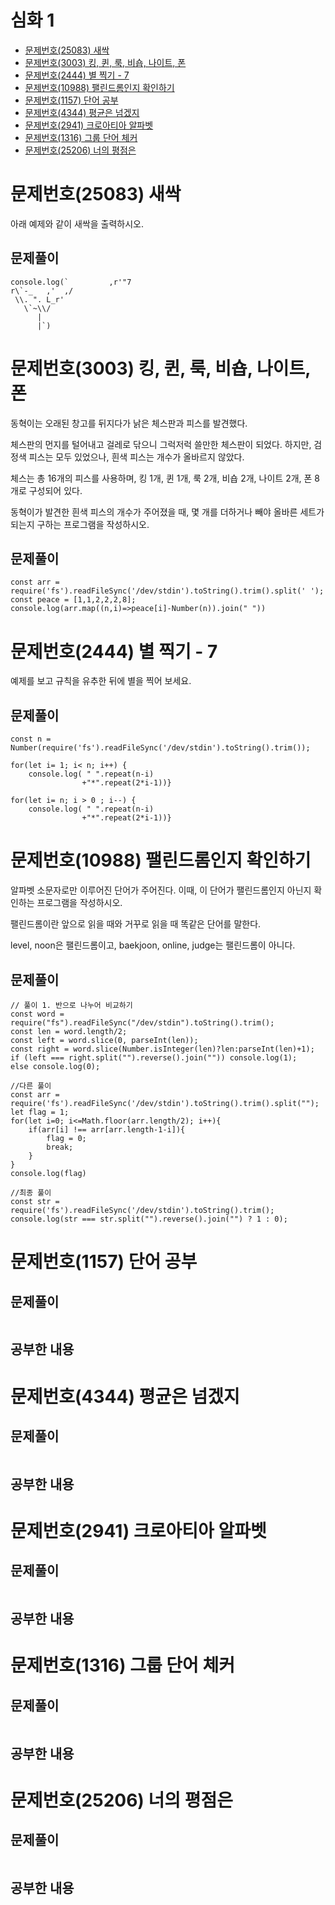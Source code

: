 # 심화 1

- [문제번호(25083) 새싹](#문제번호25083-새싹)
- [문제번호(3003) 킹, 퀸, 룩, 비숍, 나이트, 폰](#문제번호3003-킹-퀸-룩-비숍-나이트-폰)
- [문제번호(2444) 별 찍기 - 7](#문제번호2444-별-찍기---7)
- [문제번호(10988) 팰린드롬인지 확인하기](#문제번호10988-팰린드롬인지-확인하기)
- [문제번호(1157) 단어 공부](#문제번호1157-단어-공부)
- [문제번호(4344) 평균은 넘겠지](#문제번호4344-평균은-넘겠지)
- [문제번호(2941) 크로아티아 알파벳](#문제번호2941-크로아티아-알파벳)
- [문제번호(1316) 그룹 단어 체커](#문제번호1316-그룹-단어-체커)
- [문제번호(25206) 너의 평점은](#문제번호25206-너의-평점은)

# 문제번호(25083) 새싹
아래 예제와 같이 새싹을 출력하시오.
## 문제풀이
```
console.log(`         ,r'"7
r\`-_   ,'  ,/
 \\. ". L_r'
   \`~\\/
      |
      |`)
```

# 문제번호(3003) 킹, 퀸, 룩, 비숍, 나이트, 폰
동혁이는 오래된 창고를 뒤지다가 낡은 체스판과 피스를 발견했다.

체스판의 먼지를 털어내고 걸레로 닦으니 그럭저럭 쓸만한 체스판이 되었다. 하지만, 검정색 피스는 모두 있었으나, 흰색 피스는 개수가 올바르지 않았다.

체스는 총 16개의 피스를 사용하며, 킹 1개, 퀸 1개, 룩 2개, 비숍 2개, 나이트 2개, 폰 8개로 구성되어 있다.

동혁이가 발견한 흰색 피스의 개수가 주어졌을 때, 몇 개를 더하거나 빼야 올바른 세트가 되는지 구하는 프로그램을 작성하시오.
## 문제풀이
```
const arr = require('fs').readFileSync('/dev/stdin').toString().trim().split(' ');
const peace = [1,1,2,2,2,8];
console.log(arr.map((n,i)=>peace[i]-Number(n)).join(" "))
```

# 문제번호(2444) 별 찍기 - 7
예제를 보고 규칙을 유추한 뒤에 별을 찍어 보세요.

## 문제풀이
```
const n = Number(require('fs').readFileSync('/dev/stdin').toString().trim());

for(let i= 1; i< n; i++) { 
    console.log( " ".repeat(n-i)
                +"*".repeat(2*i-1))}

for(let i= n; i > 0 ; i--) { 
    console.log( " ".repeat(n-i)
                +"*".repeat(2*i-1))}
```

# 문제번호(10988) 팰린드롬인지 확인하기
알파벳 소문자로만 이루어진 단어가 주어진다. 이때, 이 단어가 팰린드롬인지 아닌지 확인하는 프로그램을 작성하시오.

팰린드롬이란 앞으로 읽을 때와 거꾸로 읽을 때 똑같은 단어를 말한다. 

level, noon은 팰린드롬이고, baekjoon, online, judge는 팰린드롬이 아니다.

## 문제풀이
```
// 풀이 1. 반으로 나누어 비교하기
const word = require("fs").readFileSync("/dev/stdin").toString().trim();
const len = word.length/2;
const left = word.slice(0, parseInt(len));
const right = word.slice(Number.isInteger(len)?len:parseInt(len)+1);
if (left === right.split("").reverse().join("")) console.log(1);
else console.log(0);

//다른 풀이
const arr = require('fs').readFileSync('/dev/stdin').toString().trim().split("");
let flag = 1;
for(let i=0; i<=Math.floor(arr.length/2); i++){
    if(arr[i] !== arr[arr.length-1-i]){
        flag = 0;
        break;
    }
}
console.log(flag)

//최종 풀이
const str = require('fs').readFileSync('/dev/stdin').toString().trim();
console.log(str === str.split("").reverse().join("") ? 1 : 0);
```

# 문제번호(1157) 단어 공부

## 문제풀이
```
```
## 공부한 내용

# 문제번호(4344) 평균은 넘겠지

## 문제풀이
```
```
## 공부한 내용

# 문제번호(2941) 크로아티아 알파벳

## 문제풀이
```
```
## 공부한 내용

# 문제번호(1316) 그룹 단어 체커

## 문제풀이
```
```
## 공부한 내용

# 문제번호(25206) 너의 평점은

## 문제풀이
```
```
## 공부한 내용